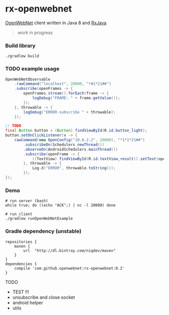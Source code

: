 # rx-openwebnet

[OpenWebNet](http://www.myopen-legrandgroup.com/resources/own_protocol/default.aspx)
client written in Java 8 and [RxJava](https://github.com/ReactiveX/RxJava)

> work in progress

### Build library
```
./gradlew build
```

### TODO example usage
```java
OpenWebNetObservable
    .rawCommand("localhost", 20000, "*#1*21##")
    .subscribe(openFrames -> {
        openFrames.stream().forEach(frame -> {
            logDebug("FRAME: " + frame.getValue());
        });
    }, throwable -> {
        logDebug("ERROR-subscribe " + throwable);
    });

// TODO
final Button button = (Button) findViewById(R.id.button_light);
button.setOnClickListener(v -> {
    rawCommand(new OpenConfig("10.0.2.2", 20000), "*1*1*21##")
        .subscribeOn(Schedulers.newThread())
        .observeOn(AndroidSchedulers.mainThread())
        .subscribe(openFrame -> {
            ((TextView) findViewById(R.id.textView_result)).setText(openFrame.val());
        }, throwable -> {
            Log.d("ERROR", throwable.toString());
        });
});
```

### Demo
```
# run server (bash)
while true; do ((echo "ACK";) | nc -l 20000) done

# run client
./gradlew runOpenWebNetExample
```

### Gradle dependency (unstable)
```
repositories {
    maven {
        url  "http://dl.bintray.com/niqdev/maven"
    }
}
dependencies {
    compile 'com.github.openwebnet:rx-openwebnet:0.2'
}
```

TODO
* TEST !!!
* unsubscribe and close socket
* android helper
* utils
